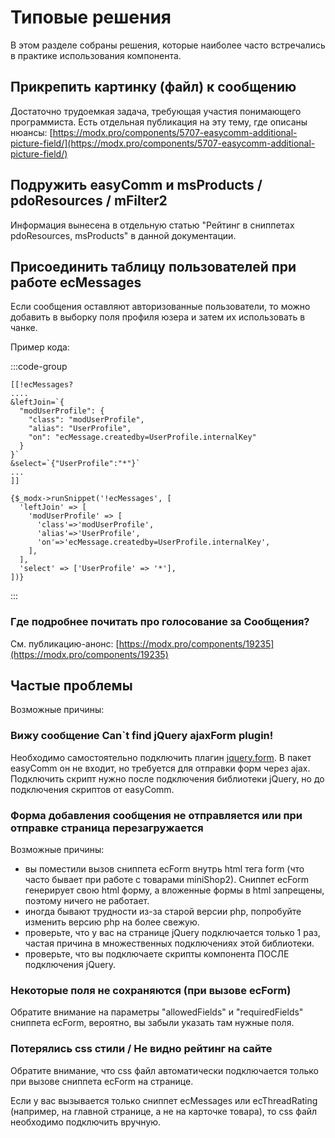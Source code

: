 # Типовые решения

В этом разделе собраны решения, которые наиболее часто встречались в практике использования компонента.

## Прикрепить картинку (файл) к сообщению

Достаточно трудоемкая задача, требующая участия понимающего программиста.
Есть отдельная публикация на эту тему, где описаны нюансы: [https://modx.pro/components/5707-easycomm-additional-picture-field/](https://modx.pro/components/5707-easycomm-additional-picture-field/)

## Подружить easyComm и msProducts / pdoResources / mFilter2

Информация вынесена в отдельную статью "Рейтинг в сниппетах pdoResources, msProducts" в данной документации.

## Присоединить таблицу пользователей при работе ecMessages

Если сообщения оставляют авторизованные пользователи, то можно добавить в выборку поля профиля юзера и затем их использовать в чанке.

Пример кода:

:::code-group

```modx
[[!ecMessages?
....
&leftJoin=`{
  "modUserProfile": {
    "class": "modUserProfile",
    "alias": "UserProfile",
    "on": "ecMessage.createdby=UserProfile.internalKey"
  }
}`
&select=`{"UserProfile":"*"}`
...
]]
```

``` fenom
{$_modx->runSnippet('!ecMessages', [
  'leftJoin' => [
    'modUserProfile' => [
      'class'=>'modUserProfile',
      'alias'=>'UserProfile',
      'on'=>'ecMessage.createdby=UserProfile.internalKey',
    ],
  ],
  'select' => ['UserProfile' => '*'],
])}
```

:::

### Где подробнее почитать про голосование за Сообщения?

См. публикацию-анонс: [https://modx.pro/components/19235](https://modx.pro/components/19235)

## Частые проблемы

Возможные причины:

### Вижу сообщение Can`t find jQuery ajaxForm plugin!

Необходимо самостоятельно подключить плагин [jquery.form](http://malsup.com/jquery/form/). В пакет easyComm он не входит, но требуется для отправки форм через ajax. Подключить скрипт нужно после подключения библиотеки jQuery, но до подключения скриптов от easyComm.

### Форма добавления сообщения не отправляется или при отправке страница перезагружается

Возможные причины:

- вы поместили вызов сниппета ecForm внутрь html тега form (что часто бывает при работе с товарами miniShop2). Сниппет ecForm генерирует свою html форму, а вложенные формы в html запрещены, поэтому ничего не работает.
- иногда бывают трудности из-за старой версии php, попробуйте изменить версию php на более свежую.
- проверьте, что у вас на странице jQuery подключается только 1 раз, частая причина в множественных подключениях этой библиотеки.
- проверьте, что вы подключаете скрипты компонента ПОСЛЕ подключения jQuery.

### Некоторые поля не сохраняются (при вызове ecForm)

Обратите внимание на параметры "allowedFields" и "requiredFields" сниппета ecForm, вероятно, вы забыли указать там нужные поля.

### Потерялись css стили / Не видно рейтинг на сайте

Обратите внимание, что css файл автоматически подключается только при вызове сниппета ecForm на странице.

Если у вас вызывается только сниппет ecMessages или ecThreadRating (например, на главной странице, а не на карточке товара), то css файл необходимо подключить вручную.
